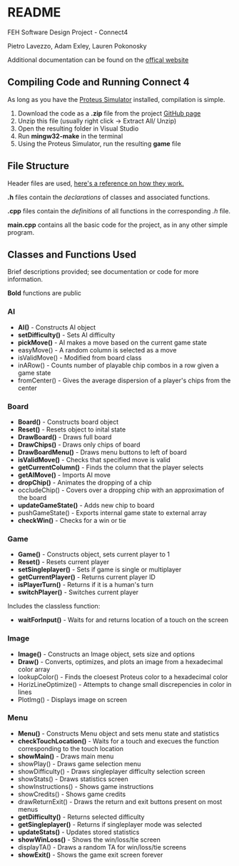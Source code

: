 # README
FEH Software Design Project - Connect4

Pietro Lavezzo, Adam Exley, Lauren Pokonosky

Additional documentation can be found on the [offical website](https://u.osu.edu/sdph2020/)

## Compiling Code and Running Connect 4
As long as you have the [Proteus Simulator](https://feh.osu.edu/simulator/) installed, compilation is simple.

1. Download the code as a **.zip** file from the project [GitHub page](https://github.com/AdamExley/FEH-SDP/releases)
2. Unzip this file (usually right click -> Extract All/ Unzip)
3. Open the resulting folder in Visual Studio
4. Run **mingw32-make** in the terminal
5. Using the Proteus Simulator, run the resulting **game** file

## File Structure

Header files are used, [here's a reference on how they work.](https://www.learncpp.com/cpp-tutorial/header-files/)

**.h** files contain the *declarations* of classes and associated functions.

**.cpp** files contain the *definitions* of all functions in the corresponding *.h* file.

**main.cpp** contains all the basic code for the project, as in any other simple program.

## Classes and Functions Used

Brief descriptions provided; see documentation or code for more information.

**Bold** functions are public

### AI
- **AI()** - Constructs AI object
- **setDifficulty()** - Sets AI difficulty
- **pickMove()** - AI makes a move based on the current game state
- easyMove() - A random column is selected as a move
- isValidMove() - Modified from board class
- inARow() - Counts number of playable chip combos in a row given a game state
- fromCenter() - Gives the average dispersion of a player's chips from the center

### Board
- **Board()** - Constructs board object
- **Reset()** - Resets object to inital state
- **DrawBoard()** - Draws full board
- **DrawChips()** - Draws only chips of board
- **DrawBoardMenu()** - Draws menu buttons to left of board
- **isValidMove()** - Checks that specified move is valid
- **getCurrentColumn()** - Finds the column that the player selects
- **getAIMove()** - Imports AI move
- **dropChip()** - Animates the dropping of a chip
- occludeChip() - Covers over a dropping chip with an approximation of the board
- **updateGameState()** - Adds new chip to board
- pushGameState() -  Exports internal game state to external array
- **checkWin()** - Checks for a win or tie

### Game
- **Game()** - Constructs object, sets current player to 1
- **Reset()** - Resets current player
- **setSingleplayer()** - Sets if game is single or multiplayer
- **getCurrentPlayer()** - Returns current player ID
- **isPlayerTurn()** - Returns if it is a human's turn
- **switchPlayer()** - Switches current player

Includes the classless function:
- **waitForInput()** - Waits for and returns location of a touch on the screen

### Image
- **Image()** - Constructs an Image object, sets size and options
- **Draw()** - Converts, optimizes, and plots an image from a hexadecimal color array
- lookupColor() - Finds the cloesest Proteus color to a hexadecimal color
- HorizLineOptimize() - Attempts to change small discrepencies in color in lines
- PlotImg() - Displays image on screen

### Menu 
- **Menu()** - Constructs Menu object and sets menu state and statistics
- **checkTouchLocation()** - Waits for a touch and execues the function corresponding to the touch location
- **showMain()** - Draws main menu
- showPlay() - Draws game selection menu
- showDifficulty() - Draws singleplayer difficulty selection screen
- showStats() - Draws statistics screen
- showInstructions() - Shows game instructions
- showCredits() - Shows game credits
- drawReturnExit() - Draws the return and exit buttons present on most menus
- **getDifficulty()** - Returns selected difficulty
- **getSingleplayer()** - Returns if singleplayer mode was selected
- **updateStats()** - Updates stored statistics
- **showWinLoss()** - Shows the win/loss/tie screen
- displayTA() - Draws a random TA for win/loss/tie screens
- **showExit()** - Shows the game exit screen forever



